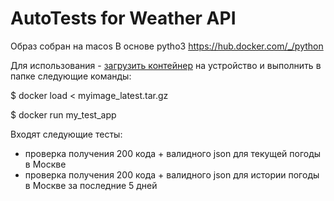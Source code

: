 # AutoTests for Weather API

Образ собран на macos 
В основе pytho3 https://hub.docker.com/_/python

Для использования - [загрузить контейнер](https://drive.google.com/file/d/1UQbjNRcsbYWkugeH5_st-9uzNg9j-845/view?usp=sharing) на устройство и выполнить в папке следующие команды:

$ docker load < myimage_latest.tar.gz

$ docker run my_test_app

Входят следующие тесты:
- проверка получения 200 кода + валидного json для текущей погоды в Москве
- проверка получения 200 кода + валидного json для истории погоды в Москве за последние 5 дней
